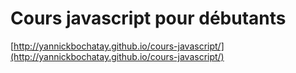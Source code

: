 # Cours javascript pour débutants

[http://yannickbochatay.github.io/cours-javascript/](http://yannickbochatay.github.io/cours-javascript/)